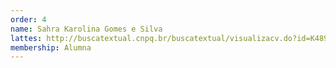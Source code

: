 ```yaml
---
order: 4
name: Sahra Karolina Gomes e Silva
lattes: http://buscatextual.cnpq.br/buscatextual/visualizacv.do?id=K4898148H0
membership: Alumna
---
```

